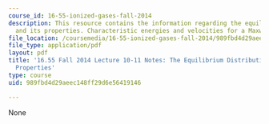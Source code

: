 ```yaml
---
course_id: 16-55-ionized-gases-fall-2014
description: This resource contains the information regarding the equilibrium distribution
  and its properties. Characteristic energies and velocities for a Maxwellian distribution.
file_location: /coursemedia/16-55-ionized-gases-fall-2014/989fbd4d29aeec148ff29d6e56419146_MIT16_55F14_Lecture10-11.pdf
file_type: application/pdf
layout: pdf
title: '16.55 Fall 2014 Lecture 10-11 Notes: The Equilibrium Distribution and its
  Properties'
type: course
uid: 989fbd4d29aeec148ff29d6e56419146

---
```

None